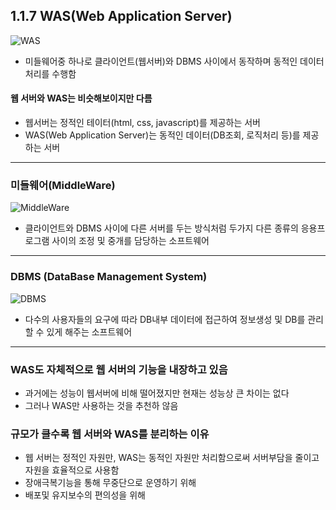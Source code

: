 ## 1.1.7 WAS(Web Application Server)

![WAS](https://user-images.githubusercontent.com/46203866/89717458-cee9dc80-d9f1-11ea-9eee-ce46d9dca975.jpg)

- 미들웨어중 하나로 클라이언트(웹서버)와 DBMS 사이에서 동작하며 동적인 데이터 처리를 수행함

#### 웹 서버와 WAS는 비슷해보이지만 다름

- 웹서버는 정적인 테이터(html, css, javascript)를 제공하는 서버
- WAS(Web Application Server)는 동적인 데이터(DB조회, 로직처리 등)를 제공하는 서버

---

### 미들웨어(MiddleWare)

![MiddleWare](https://user-images.githubusercontent.com/46203866/89717444-b974b280-d9f1-11ea-95a6-9ff5460a3def.png)

- 클라이언트와 DBMS 사이에 다른 서버를 두는 방식처럼 두가지 다른 종류의 응용프로그램 사이의 조정 및 중개를 담당하는 소프트웨어

---

### DBMS (DataBase Management System)

![DBMS](https://user-images.githubusercontent.com/46203866/89717454-c8f3fb80-d9f1-11ea-9105-f28888b6334a.png)

- 다수의 사용자들의 요구에 따라 DB내부 데이터에 접근하여 정보생성 및 DB를 관리할 수 있게 해주는 소프트웨어

---

### WAS도 자체적으로 웹 서버의 기능을 내장하고 있음
- 과거에는 성능이 웹서버에 비해 떨어졌지만 현재는 성능상 큰 차이는 없다
- 그러나 WAS만 사용하는 것을 추천하 않음

### 규모가 클수록 웹 서버와 WAS를 분리하는 이유
- 웹 서버는 정적인 자원만, WAS는 동적인 자원만 처리함으로써 서버부담을 줄이고 자원을 효율적으로 사용함
- 장애극복기능을 통해 무중단으로 운영하기 위해
- 배포및 유지보수의 편의성을 위해 
